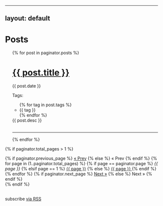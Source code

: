 
---
layout: default
---

<div class="home">

  <h1>Posts</h1>

  <ul class="post-list">
    <!-- This loops through the paginated posts -->
{% for post in paginator.posts %}

  <!-- {{ post | inspect }} -->

  <h1><a href="{{ post.url | prepend: site.baseurl }}">{{ post.title }}</a></h1>
  <p class="author">
    <span class="date">{{ post.date }}</span>
  </p>
  <p>Tags:</p><ul> 
    {% for tag in post.tags %}
        <li>{{ tag }}</li>
    {% endfor %}
  </ul>
  <div class="content">
    {{ post.desc }}
  </div>
  <br/>
  <hr/>
{% endfor %}


  </ul>

  <!-- Pagination links -->
  {% if paginator.total_pages > 1 %}
  <div class="pagination">
    {% if paginator.previous_page %}
      <a href="{{ paginator.previous_page_path | prepend: site.baseurl | replace: '//', '/' }}">&laquo; Prev</a>
    {% else %}
      <span>&laquo; Prev</span>
    {% endif %}
    {% for page in (1..paginator.total_pages) %}
      {% if page == paginator.page %}
        <em>{{ page }}</em>
      {% elsif page == 1 %}
        <a href="{{ paginator.previous_page_path | prepend: site.baseurl | replace: '//', '/' }}">{{ page }}</a>
      {% else %}
        <a href="{{ site.paginate_path | prepend: site.baseurl | replace: '//', '/' | replace: ':num', page }}">{{ page }}            </a>
      {% endif %}
    {% endfor %}
    {% if paginator.next_page %}
      <a href="{{ paginator.next_page_path | prepend: site.baseurl | replace: '//', '/' }}">Next &raquo;</a>
    {% else %}
      <span>Next &raquo;</span>
    {% endif %}
   </div>
   {% endif %}

  <div>
    <br/>
    <p class="rss-subscribe">subscribe <a href="{{ "/feed.xml" | relative_url }}">via RSS</a></p>
  </div>

</div>

